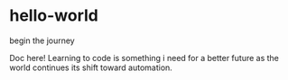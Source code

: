 # hello-world
begin the journey 

Doc here!
Learning to code is something i need for a better future as the world continues its shift toward automation.  
